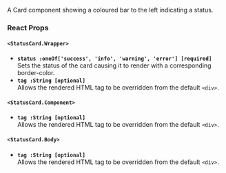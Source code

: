 A Card component showing a coloured bar to the left indicating a status.


### React Props

#### `<StatusCard.Wrapper>`
* **`status :oneOf['success', 'info', 'warning', 'error'] [required]`**  
Sets the status of the card causing it to render with a corresponding border-color.
* **`tag :String [optional]`**  
Allows the rendered HTML tag to be overridden from the default `<div>`.

#### `<StatusCard.Component>`
* **`tag :String [optional]`**  
Allows the rendered HTML tag to be overridden from the default `<div>`.

#### `<StatusCard.Body>`
* **`tag :String [optional]`**  
Allows the rendered HTML tag to be overridden from the default `<div>`.
